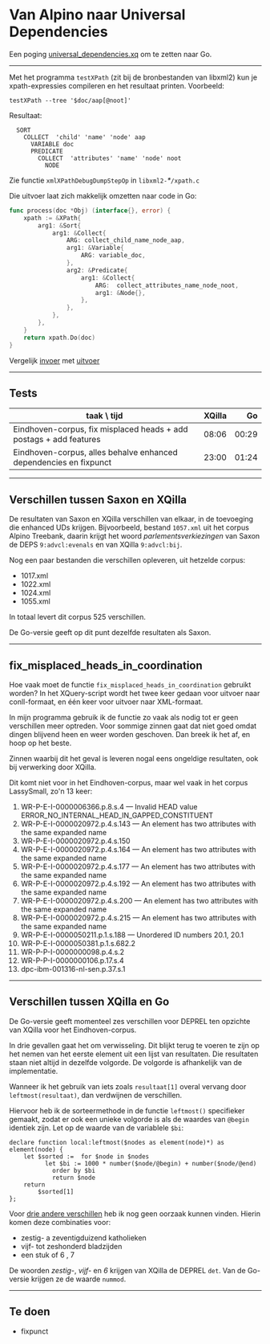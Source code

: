 # Van Alpino naar Universal Dependencies

Een poging
[universal_dependencies.xq](https://github.com/gossebouma/lassy2ud) om
te zetten naar Go.

----

Met het programma `testXPath` (zit bij de bronbestanden van libxml2) kun je xpath-expressies compileren en
het resultaat printen. Voorbeeld:

```
testXPath --tree '$doc/aap[@noot]'
```

Resultaat:

```
  SORT
    COLLECT  'child' 'name' 'node' aap
      VARIABLE doc
      PREDICATE
        COLLECT  'attributes' 'name' 'node' noot
          NODE
```

Zie functie `xmlXPathDebugDumpStepOp` in `libxml2-`_*_`/xpath.c`

Die uitvoer laat zich makkelijk omzetten naar code in Go:

```go
func process(doc *Obj) (interface{}, error) {
    xpath := &XPath{
        arg1: &Sort{
            arg1: &Collect{
                ARG: collect_child_name_node_aap,
                arg1: &Variable{
                    ARG: variable_doc,
                },
                arg2: &Predicate{
                    arg1: &Collect{
                        ARG:  collect_attributes_name_node_noot,
                        arg1: &Node{},
                    },
                },
            },
        },
    }
    return xpath.Do(doc)
}
```

Vergelijk
[invoer](https://github.com/pebbe/unidep/blob/master/auxiliary-in.go)
met
[uitvoer](https://github.com/pebbe/unidep/blob/master/auxiliary.go)



----

## Tests

taak \ tijd | XQilla | Go
------- | ------:| -----:
Eindhoven-corpus, fix misplaced heads + add postags + add features | 08:06 | 00:29
Eindhoven-corpus, alles behalve enhanced dependencies en fixpunct | 23:00 | 01:24

----

## Verschillen tussen Saxon en XQilla

De resultaten van Saxon en XQilla verschillen van elkaar, in de
toevoeging die enhanced UDs krijgen. Bijvoorbeeld, bestand
`1057.xml` uit het corpus Alpino Treebank, daarin krijgt het woord
*parlementsverkiezingen* van Saxon de DEPS `9:advcl:evenals` en van XQilla
`9:advcl:bij`. 

Nog een paar bestanden die verschillen opleveren, uit hetzelde corpus:

 * 1017.xml
 * 1022.xml
 * 1024.xml
 * 1055.xml

In totaal levert dit corpus 525 verschillen.

De Go-versie geeft op dit punt dezelfde resultaten als Saxon.

----

## fix\_misplaced\_heads\_in\_coordination

Hoe vaak moet de functie `fix_misplaced_heads_in_coordination`
gebruikt worden? In het XQuery-script wordt het twee keer gedaan voor
uitvoer naar conll-formaat, en één keer voor uitvoer naar XML-formaat.

In mijn programma gebruik ik de functie zo vaak als nodig tot er geen verschillen
meer optreden. Voor sommige zinnen gaat dat niet goed omdat dingen
blijvend heen en weer worden geschoven. Dan breek ik het af, en hoop
op het beste.

Zinnen waarbij dit het geval is leveren nogal eens ongeldige
resultaten, ook bij verwerking door XQilla.

Dit komt niet voor in het Eindhoven-corpus, maar wel vaak in het corpus
LassySmall, zo'n 13 keer:

 1. WR-P-E-I-0000006366.p.8.s.4 — Invalid HEAD value ERROR\_NO\_INTERNAL\_HEAD\_IN\_GAPPED\_CONSTITUENT
 1. WR-P-E-I-0000020972.p.4.s.143 — An element has two attributes with the same expanded name
 1. WR-P-E-I-0000020972.p.4.s.150
 1. WR-P-E-I-0000020972.p.4.s.164 — An element has two attributes with the same expanded name
 1. WR-P-E-I-0000020972.p.4.s.177 — An element has two attributes with the same expanded name
 1. WR-P-E-I-0000020972.p.4.s.192 — An element has two attributes with the same expanded name
 1. WR-P-E-I-0000020972.p.4.s.200 — An element has two attributes with the same expanded name
 1. WR-P-E-I-0000020972.p.4.s.215 — An element has two attributes with the same expanded name
 1. WR-P-E-I-0000050211.p.1.s.188 — Unordered ID numbers 20.1, 20.1
 1. WR-P-E-I-0000050381.p.1.s.682.2
 1. WR-P-P-I-0000000098.p.4.s.2
 1. WR-P-P-I-0000000106.p.17.s.4
 1. dpc-ibm-001316-nl-sen.p.37.s.1

----

## Verschillen tussen XQilla en Go

De Go-versie geeft momenteel zes verschillen voor DEPREL ten opzichte van XQilla
voor het Eindhoven-corpus.

In drie gevallen gaat het om verwisseling. Dit blijkt terug te voeren
te zijn op het nemen van het eerste element uit een lijst van resultaten.
Die resultaten staan niet altijd in dezelfde volgorde. De volgorde is
afhankelijk van de implementatie.

Wanneer ik het gebruik van iets zoals `resultaat[1]` overal vervang door
`leftmost(resultaat)`, dan verdwijnen de verschillen.

Hiervoor heb ik de sorteermethode in de functie `leftmost()`
specifieker gemaakt, zodat er ook een unieke volgorde is als de
waardes van `@begin` identiek zijn. Let op de waarde van de variablele `$bi`:

```
declare function local:leftmost($nodes as element(node)*) as element(node) {
	let $sorted :=	for $node in $nodes
		  let $bi := 1000 * number($node/@begin) + number($node/@end)
			order by $bi
			return $node
	return
	    $sorted[1]
};
```

Voor
[drie andere verschillen](https://paqu.let.rug.nl:8068/xpath?db=eindhoven&xpath=%2F%2Fsentence%5B%40sentid%3D%28"cdb-6322"%2C"gbl-5437"%2C"obl-594"%29%5D)
heb ik nog geen oorzaak kunnen vinden. Hierin komen deze combinaties voor:

 * zestig- a zeventigduizend katholieken
 * vijf- tot zeshonderd bladzijden
 * een stuk of 6 , 7

De woorden *zestig-*, *vijf-* en *6* krijgen van XQilla de DEPREL
`det`. Van de Go-versie krijgen ze de waarde `nummod`.

----

## Te doen

 * fixpunct
